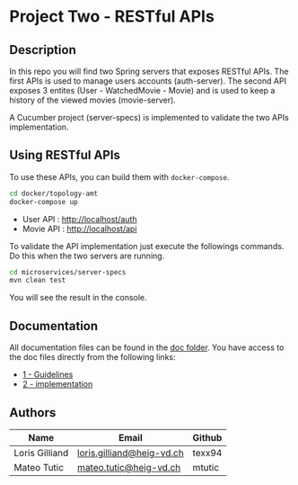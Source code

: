 # Project Two - RESTful APIs

## Description

In this repo you will find two Spring servers that exposes RESTful APIs. The first APIs is used to manage users
accounts (auth-server). The second API exposes 3 entites (User - WatchedMovie - Movie) and is used to keep a history
of the viewed movies (movie-server).

A Cucumber project (server-specs) is implemented to validate the two APIs implementation.


## Using RESTful APIs

To use these APIs, you can build them with `docker-compose`.

```bash
cd docker/topology-amt
docker-compose up
```

* User API : [http://localhost/auth](http://localhost/auth)
* Movie API : [http://localhost/api](http://localhoast/api)

To validate the API implementation just execute the followings commands. Do this when the two servers are running.

```bash
cd microservices/server-specs
mvn clean test
```

You will see the result in the console.

## Documentation

All documentation files can be found in the [doc folder](doc/). You have access to the doc
files directly from the following links:

* [1 - Guidelines](doc/1_guidelines.md)
* [2 - implementation](doc/2_implementation.md)

## Authors

| Name                                 | Email                                | Github      |
|--------------------------------------|--------------------------------------|-------------|
| Loris Gilliand                       | loris.gilliand@heig-vd.ch            | texx94      |
| Mateo Tutic                          | mateo.tutic@heig-vd.ch               | mtutic      |
